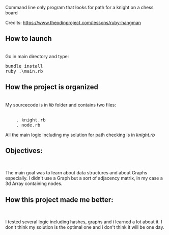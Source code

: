 Command line only program that looks for path for a knight on a chess board

Credits: https://www.theodinproject.com/lessons/ruby-hangman

<h2>How to launch</h2><br>
Go in main directory and type:
<pre>
bundle install
ruby .\main.rb
</pre>

<h2>How the project is organized</h2><br>
My sourcecode is in <em>lib</em> folder and contains two files: <br>
<br>
<pre>
    . knight.rb
    . node.rb
</pre>

All the main logic including my solution for path checking is in <em>knight.rb</em>

<h2>Objectives:</h2><br>

The main goal was to learn about data structures and about Graphs especially. I didn't use a Graph but a sort of adjacency matrix, in my case a 3d Array containing nodes. 

<h2>How this project made me better:</h2><br>

I tested several logic including hashes, graphs and i learned a lot about it. I don't think my solution is the optimal one and i don't think it will be one day. 